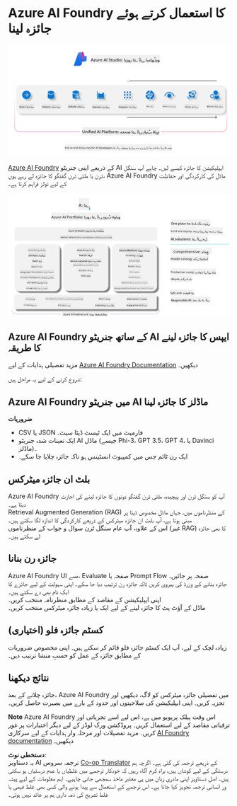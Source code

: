 <!--
CO_OP_TRANSLATOR_METADATA:
{
  "original_hash": "7b4235159486df4000e16b7b46ddfec3",
  "translation_date": "2025-07-16T22:28:55+00:00",
  "source_file": "md/01.Introduction/05/AIFoundry.md",
  "language_code": "ur"
}
-->
# **Azure AI Foundry کا استعمال کرتے ہوئے جائزہ لینا**

![aistudo](../../../../../translated_images/AIFoundry.9e0b513e999a1c5aa227e4c7028b5ff9a6cb712e6613c696705445ee4ca8f35d.ur.png)

[Azure AI Foundry](https://ai.azure.com?WT.mc_id=aiml-138114-kinfeylo) کے ذریعے اپنی جنریٹو AI ایپلیکیشن کا جائزہ کیسے لیں۔ چاہے آپ سنگل ٹرن یا ملٹی ٹرن گفتگو کا جائزہ لے رہے ہوں، Azure AI Foundry ماڈل کی کارکردگی اور حفاظت کے لیے ٹولز فراہم کرتا ہے۔

![aistudo](../../../../../translated_images/AIPortfolio.69da59a8e1eaa70f2bab1836c11a69fc97e59f1b1b4154ce5e58bc589d278047.ur.png)

## Azure AI Foundry کے ساتھ جنریٹو AI ایپس کا جائزہ لینے کا طریقہ
مزید تفصیلی ہدایات کے لیے [Azure AI Foundry Documentation](https://learn.microsoft.com/azure/ai-studio/how-to/evaluate-generative-ai-app?WT.mc_id=aiml-138114-kinfeylo) دیکھیں۔

شروع کرنے کے لیے یہ مراحل ہیں:

## Azure AI Foundry میں جنریٹو AI ماڈلز کا جائزہ لینا

**ضروریات**

- CSV یا JSON فارمیٹ میں ایک ٹیسٹ ڈیٹا سیٹ۔
- ایک تعینات شدہ جنریٹو AI ماڈل (جیسے Phi-3، GPT 3.5، GPT 4، یا Davinci ماڈلز)۔
- ایک رن ٹائم جس میں کمپیوٹ انسٹینس ہو تاکہ جائزہ چلایا جا سکے۔

## بلٹ ان جائزہ میٹرکس

Azure AI Foundry آپ کو سنگل ٹرن اور پیچیدہ، ملٹی ٹرن گفتگو دونوں کا جائزہ لینے کی اجازت دیتا ہے۔  
Retrieval Augmented Generation (RAG) کے منظرناموں میں، جہاں ماڈل مخصوص ڈیٹا پر مبنی ہوتا ہے، آپ بلٹ ان جائزہ میٹرکس کے ذریعے کارکردگی کا اندازہ لگا سکتے ہیں۔  
اس کے علاوہ، آپ عام سنگل ٹرن سوال و جواب کے منظرناموں (غیر RAG) کا بھی جائزہ لے سکتے ہیں۔

## جائزہ رن بنانا

Azure AI Foundry UI سے، Evaluate صفحہ یا Prompt Flow صفحہ پر جائیں۔  
جائزہ بنانے کے وزرڈ کی پیروی کریں تاکہ جائزہ رن ترتیب دیا جا سکے۔ اپنی سہولت کے لیے جائزے کا ایک نام بھی دے سکتے ہیں۔  
اپنی ایپلیکیشن کے مقاصد کے مطابق منظرنامہ منتخب کریں۔  
ماڈل کے آؤٹ پٹ کا جائزہ لینے کے لیے ایک یا زیادہ جائزہ میٹرکس منتخب کریں۔

## کسٹم جائزہ فلو (اختیاری)

زیادہ لچک کے لیے، آپ ایک کسٹم جائزہ فلو قائم کر سکتے ہیں۔ اپنی مخصوص ضروریات کے مطابق جائزہ کے عمل کو حسبِ منشا ترتیب دیں۔

## نتائج دیکھنا

جائزہ چلانے کے بعد، Azure AI Foundry میں تفصیلی جائزہ میٹرکس کو لاگ، دیکھیں اور تجزیہ کریں۔ اپنی ایپلیکیشن کی صلاحیتوں اور حدود کے بارے میں بصیرت حاصل کریں۔

**Note** Azure AI Foundry اس وقت پبلک پریویو میں ہے، اس لیے اسے تجرباتی اور ترقیاتی مقاصد کے لیے استعمال کریں۔ پروڈکشن ورک لوڈز کے لیے دیگر اختیارات پر غور کریں۔ مزید تفصیلات اور مرحلہ وار ہدایات کے لیے سرکاری [AI Foundry documentation](https://learn.microsoft.com/azure/ai-studio/?WT.mc_id=aiml-138114-kinfeylo) دیکھیں۔

**دستخطی نوٹ**:  
یہ دستاویز AI ترجمہ سروس [Co-op Translator](https://github.com/Azure/co-op-translator) کے ذریعے ترجمہ کی گئی ہے۔ اگرچہ ہم درستگی کے لیے کوشاں ہیں، براہ کرم آگاہ رہیں کہ خودکار ترجمے میں غلطیاں یا عدم درستیاں ہو سکتی ہیں۔ اصل دستاویز اپنی مادری زبان میں ہی معتبر ماخذ سمجھی جانی چاہیے۔ اہم معلومات کے لیے پیشہ ور انسانی ترجمہ تجویز کیا جاتا ہے۔ اس ترجمے کے استعمال سے پیدا ہونے والی کسی بھی غلط فہمی یا غلط تشریح کی ذمہ داری ہم پر عائد نہیں ہوتی۔